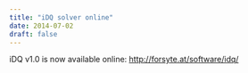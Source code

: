 ```yaml
---
title: "iDQ solver online"
date: 2014-07-02
draft: false
---
```

<p>iDQ v1.0 is now available online: <a href="http://forsyte.at/software/idq/" title="http://forsyte.at/software/idq/">http://forsyte.at/software/idq/</a></p>
